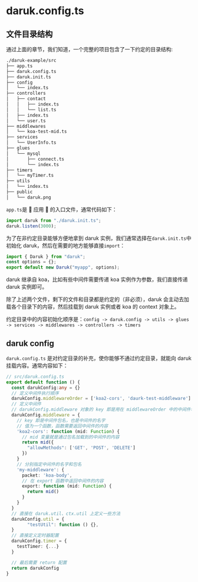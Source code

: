 # daruk.config.ts

## 文件目录结构

通过上面的章节，我们知道，一个完整的项目包含了一下约定的目录结构:

```bash
./daruk-example/src
├── app.ts
├── daruk.config.ts
├── daruk.init.ts
├── config
│   └── index.ts
├── controllers
│   ├── contact
│   │   ├── index.ts
│   │   └── list.ts
│   ├── index.ts
│   └── user.ts
├── middlewares
│   └── koa-test-mid.ts
├── services
│   └── UserInfo.ts
├── glues
│   └── mysql
│       ├── connect.ts
│       └── index.ts
├── timers
│   └── myTimer.ts
├── utils
│   └── index.ts
├── public
│   └── daruk.png
```

`app.ts`是  应用  的入口文件，通常代码如下：

```typescript
import daruk from "./daruk.init.ts";
daruk.listen(3000);
```

为了在非约定目录能够方便地拿到 daruk 实例，我们通常选择在`daruk.init.ts`中初始化 daruk，然后在需要的地方能够直接`import`：

```typescript
import { Daruk } from "daruk";
const options = {};
export default new Daruk("myapp", options);
```

daruk 继承自 koa，比如有些中间件需要传递 koa 实例作为参数，我们直接传递 daruk 实例即可。

除了上述两个文件，剩下的文件和目录都是约定的（非必须），daruk 会主动去加载各个目录下的内容，然后挂载到 daruk 实例或者 koa 的 context 对象上。

约定目录中的内容初始化顺序是：`config -> daruk.config -> utils -> glues -> services -> middlewares -> controllers -> timers`

## daruk config

`daruk.config.ts` 是对约定目录的补充，使你能够不通过约定目录，就能向 daruk 挂载内容。通常内容如下：

```typescript
// src/daruk.config.ts
export default function () {
  const darukConfig:any = {}
  // 定义中间件执行顺序
  darukConfig.middlewareOrder = ['koa2-cors', 'daurk-test-middleware']
  // 定义中间件
  // darukConfig.middleware 对象的 key 即是用在 middlewareOrder 中的中间件名字
  darukConfig.middleware = {
    // key 即是中间件包名，也是中间件的名字
    // 值为一个函数，函数需要返回中间件的内容
    'koa2-cors': function (mid: Function) {
      // mid 变量就是通过包名加载到的中间件的内容
      return mid({
        "allowMethods": ['GET', 'POST', 'DELETE']
      })
    }
    // 分别指定中间件的名字和包名
    'my-middleware': {
      packet: 'koa-body',
      // 在 export 函数中返回中间件的内容
      export: function (mid: Function) {
        return mid()
      }
    }
  }
  // 直接在 daruk.util、ctx.util 上定义一些方法
  darukConfig.util = {
		"testUtil": function () {},
  }
  // 直接定义定时器配置
  darukConfig.timer = {
    testTimer: {...}
  }

  // 最后需要 return 配置
  return darukConfig
}

```
